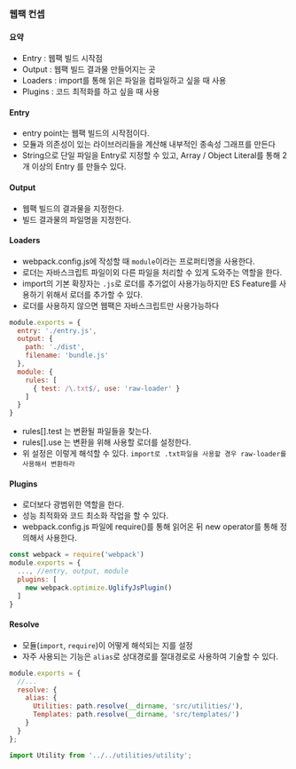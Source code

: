 ### 웹팩 컨셉
#### 요약
* Entry : 웹팩 빌드 시작점
* Output : 웹팩 빌드 결과물 만들어지는 곳
* Loaders : import를 통해 읽은 파일을 컴파일하고 싶을 때 사용
* Plugins : 코드 최적화를 하고 싶을 때 사용

#### Entry
- entry point는 웹팩 빌드의 시작점이다.
- 모듈과 의존성이 있는 라이브러리들을 계산해 내부적인 종속성 그래프를 만든다
- String으로 단일 파일을 Entry로 지정할 수 있고, Array / Object Literal를 통해 2개 이상의 Entry 를 만들수 있다.

#### Output
- 웹팩 빌드의 결과물을 지정한다.
- 빌드 결과물의 파일명을 지정한다.

#### Loaders
- webpack.config.js에 작성할 때 `module`이라는 프로퍼티명을 사용한다.
- 로더는 자바스크립트 파일이외 다른 파일을 처리할 수 있게 도와주는 역할을 한다.
- import의 기본 확장자는 `.js`로 로더를 추가없이 사용가능하지만 ES Feature를 사용하기 위해서 로더를 추가할 수 있다.
- 로더를 사용하지 않으면 웹팩은 자바스크립트만 사용가능하다
```javascript
module.exports = {
  entry: './entry.js',
  output: {
    path: './dist',
    filename: 'bundle.js'
  },
  module: {
    rules: [
      { test: /\.txt$/, use: 'raw-loader' }
    ]
  }
}
```
- rules[].test 는 변환될 파일들을 찾는다.
- rules[].use 는 변환을 위해 사용할 로더를 설정한다.
- 위 설정은 이렇게 해석할 수 있다. `import로 .txt파일을 사용할 경우 raw-loader를 사용해서 변환하라`

#### Plugins
- 로더보다 광범위한 역할을 한다.
- 성능 최적화와 코드 최소화 작업을 할 수 있다.
- webpack.config.js 파일에 require()를 통해 읽어온 뒤 new operator를 통해 정의해서 사용한다.
``` javascript
const webpack = require('webpack')
module.exports = {
  ..., //entry, output, module
  plugins: [
    new webpack.optimize.UglifyJsPlugin()
  ]
}
```

#### Resolve
- 모듈(`import`, `require`)이 어떻게 해석되는 지를 설정
- 자주 사용되는 기능은 `alias`로 상대경로를 절대경로로 사용하여 기술할 수 있다.
```js
module.exports = {
  //...
  resolve: {
    alias: {
      Utilities: path.resolve(__dirname, 'src/utilities/'),
      Templates: path.resolve(__dirname, 'src/templates/')
    }
  }
};
```
```js
import Utility from '../../utilities/utility';
```